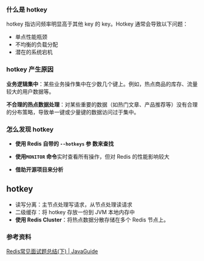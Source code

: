 ### 什么是 hotkey

hotkey 指访问频率明显高于其他 key 的 key。Hotkey  通常会导致以下问题：

- 单点性能瓶颈
- 不均衡的负载分配
- 潜在的系统宕机





### hotkey 产生原因

**业务逻辑集中**：某些业务操作集中在少数几个键上。例如，热点商品的库存、流量较大的用户数据等。

**不合理的热点数据处理**：对某些重要的数据（如热门文章、产品推荐等）没有合理的分布策略，导致单一键或少量键的数据访问过于集中。



### 怎么发现 hotkey

- **使用 Redis 自带的 `--hotkeys` 参	数来查找**
- **使用`MONITOR` 命令**实时查看所有操作，但对 Redis 的性能影响较大

- **借助开源项目来分析**



## hotkey

- 读写分离：主节点处理写请求，从节点处理读请求
- 二级缓存：将 hotkey 存放一份到 JVM 本地内存中
- **使用 Redis Cluster**：将热点数据分散存储在多个 Redis 节点上。





### 参考资料

[Redis常见面试题总结(下) | JavaGuide](https://javaguide.cn/database/redis/redis-questions-02.html#redis-bigkey-大-key)